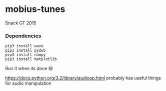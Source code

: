 # mobius-tunes
Snack GT 2015

### Dependencies
```
pip3 install wave
pip3 install pydub
pip3 install numpy
pip3 install matplotlib
```

Run it when its done :smile:

https://docs.python.org/3.2/library/audioop.html probably has useful things for audio manipulation
